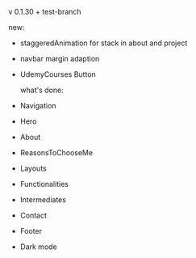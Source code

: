 v 0.1.30 + test-branch

new:

- staggeredAnimation for stack in about and project
- navbar margin adaption
- UdemyCourses Button

  what's done:

- Navigation
- Hero
- About
- ReasonsToChooseMe
- Layouts
- Functionalities
- Intermediates
- Contact
- Footer
- Dark mode
